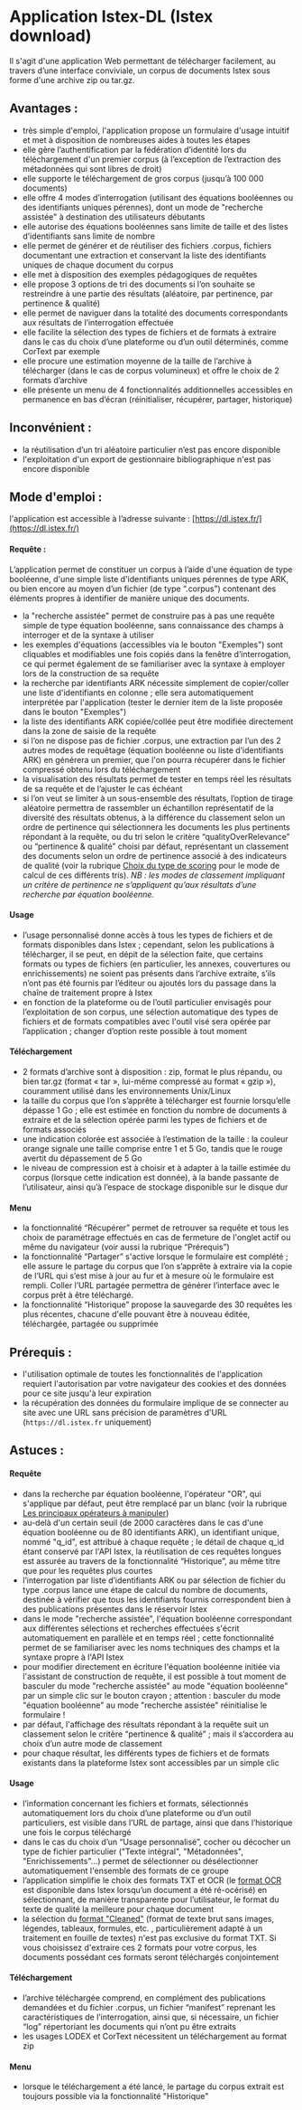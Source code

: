 # Application Istex-DL (Istex download)

Il s'agit d'une application Web permettant de télécharger facilement, au travers d’une interface conviviale, un corpus de documents Istex sous forme d'une archive zip ou tar.gz.

## **Avantages :**

* très simple d'emploi, l'application propose un formulaire d'usage intuitif et met à disposition de nombreuses aides à toutes les étapes
* elle gère l’authentification par la fédération d’identité lors du téléchargement d'un premier corpus (à l’exception de l’extraction des métadonnées qui sont libres de droit)
* elle supporte le téléchargement de gros corpus (jusqu’à 100 000 documents)
* elle offre 4 modes d’interrogation (utilisant des équations booléennes ou des identifiants uniques pérennes), dont un mode de "recherche assistée" à destination des utilisateurs débutants
* elle autorise des équations booléennes sans limite de taille et des listes d’identifiants sans limite de nombre
* elle permet de générer et de réutiliser des fichiers .corpus, fichiers documentant une extraction et conservant la liste des identifiants uniques de chaque document du corpus
* elle met à disposition des exemples pédagogiques de requêtes
* elle propose 3 options de tri des documents si l’on souhaite se restreindre à une partie des résultats (aléatoire, par pertinence, par pertinence & qualité)
* elle permet de naviguer dans la totalité des documents correspondants aux résultats de l’interrogation effectuée
* elle facilite la sélection des types de fichiers et de formats à extraire dans le cas du choix d’une plateforme ou d’un outil déterminés, comme CorText par exemple
* elle procure une estimation moyenne de la taille de l’archive à télécharger (dans le cas de corpus volumineux) et offre le choix de 2 formats d’archive
* elle présente un menu de 4 fonctionnalités additionnelles accessibles en permanence en bas d’écran (réinitialiser, récupérer, partager, historique)

## **Inconvénient :**

* la réutilisation d’un tri aléatoire particulier n’est pas encore disponible
* l'exploitation d'un export de gestionnaire bibliographique n'est pas encore disponible

## **Mode d'emploi :**&#x20;

l'application est accessible à l’adresse suivante : [https://dl.istex.fr/](https://dl.istex.fr/)

#### ‌Requête :&#x20;

L’application permet de constituer un corpus à l’aide d'une équation de type booléenne, d'une simple liste d'identifiants uniques pérennes de type ARK, ou bien encore au moyen d’un fichier (de type “.corpus”) contenant des éléments propres à identifier de manière unique des documents.&#x20;

* la "recherche assistée" permet de construire pas à pas une requête simple de type équation booléenne, sans connaissance des champs à interroger et de la syntaxe à utiliser
* les exemples d'équations (accessibles via le bouton "Exemples") sont cliquables et modifiables une fois copiés dans la fenêtre d’interrogation, ce qui permet également de se familiariser avec la syntaxe à employer lors de la construction de sa requête
* la recherche par identifiants ARK nécessite simplement de copier/coller une liste d'identifiants en colonne ; elle sera automatiquement interprétée par l'application (tester le dernier item de la liste proposée dans le bouton "Exemples")
* la liste des identifiants ARK copiée/collée peut être modifiée directement dans la zone de saisie de la requête
* si l’on ne dispose pas de fichier .corpus, une extraction par l’un des 2 autres modes de requêtage (équation booléenne ou liste d’identifiants ARK) en générera un premier, que l'on pourra récupérer dans le fichier compressé obtenu lors du téléchargement
* la visualisation des résultats permet de tester en temps réel les résultats de sa requête et de l’ajuster le cas échéant
* si l’on veut se limiter à un sous-ensemble des résultats, l’option de tirage aléatoire permettra de rassembler un échantillon représentatif de la diversité des résultats obtenus, à la différence du classement selon un ordre de pertinence qui sélectionnera les documents les plus pertinents répondant à la requête, ou du tri selon le critère “qualityOverRelevance” ou “pertinence & qualité” choisi par défaut, représentant un classement des documents selon un ordre de pertinence associé à des indicateurs de qualité (voir la rubrique [Choix du type de scoring](../../api/results/scoring.md) pour le mode de calcul de ces différents tris). _NB : les modes de classement impliquant un critère de pertinence ne s’appliquent qu’aux résultats d’une recherche par équation booléenne._

#### Usage <a href="#usage" id="usage"></a>

* l’usage personnalisé donne accès à tous les types de fichiers et de formats disponibles dans Istex ; cependant, selon les publications à télécharger, il se peut, en dépit de la sélection faite, que certains formats ou types de fichiers (en particulier, les annexes, couvertures ou enrichissements) ne soient pas présents dans l’archive extraite, s’ils n’ont pas été fournis par l’éditeur ou ajoutés lors du passage dans la chaîne de traitement propre à Istex
* en fonction de la plateforme ou de l’outil particulier envisagés pour l’exploitation de son corpus, une sélection automatique des types de fichiers et de formats compatibles avec l'outil visé sera opérée par l’application ; changer d’option reste possible à tout moment

#### Téléchargement&#xD;

* 2 formats d’archive sont à disposition : zip, format le plus répandu, ou bien tar.gz (format « tar », lui-même compressé au format « gzip »), couramment utilisé dans les environnements Unix/Linux
* la taille du corpus que l’on s’apprête à télécharger est fournie lorsqu’elle dépasse 1 Go ; elle est estimée en fonction du nombre de documents à extraire et de la sélection opérée parmi les types de fichiers et de formats associés
* une indication colorée est associée à l’estimation de la taille : la couleur orange signale une taille comprise entre 1 et 5 Go, tandis que le rouge avertit du dépassement de 5 Go
* le niveau de compression est à choisir et à adapter à la taille estimée du corpus (lorsque cette indication est donnée), à la bande passante de l’utilisateur, ainsi qu’à l’espace de stockage disponible sur le disque dur

#### Menu&#xD;

* la fonctionnalité “Récupérer” permet de retrouver sa requête et tous les choix de paramétrage effectués en cas de fermeture de l'onglet actif ou même du navigateur (voir aussi la rubrique “Prérequis”)
* la fonctionnalité “Partager” s'active lorsque le formulaire est complété ; elle assure le partage du corpus que l’on s’apprête à extraire via la copie de l’URL qui s’est mise à jour au fur et à mesure où le formulaire est rempli. Coller l’URL partagée permettra de générer l’interface avec le corpus prêt à être téléchargé.&#x20;
* la fonctionnalité “Historique” propose la sauvegarde des 30 requêtes les plus récentes, chacune d'elle pouvant être à nouveau éditée, téléchargée, partagée ou supprimée

## **Prérequis :**

* l'utilisation optimale de toutes les fonctionnalités de l'application requiert l'autorisation par votre navigateur des cookies et des données pour ce site jusqu'à leur expiration&#x20;
* la récupération des données du formulaire implique de se connecter au site avec une URL sans précision de paramètres d'URL (`https://dl.istex.fr` uniquement)

## **Astuces :**&#x20;

#### Requête&#xD;

* dans la recherche par équation booléenne, l'opérateur "OR", qui s'applique par défaut, peut être remplacé par un blanc (voir la rubrique [Les principaux opérateurs à manipuler](../requetage/operateurs.md))
* au-delà d'un certain seuil (de 2000 caractères dans le cas d'une équation booléenne ou de 80 identifiants ARK), un identifiant unique, nommé "q\_id", est attribué à chaque requête ; le détail de chaque q\_id étant conservé  &#x20;par l'API Istex, la réutilisation de ces requêtes longues est assurée au travers de la fonctionnalité “Historique”, au même titre que pour les requêtes plus courtes
* l’interrogation par liste d’identifiants ARK ou par sélection de fichier du type .corpus lance une étape de calcul du nombre de documents, destinée à vérifier que tous les identifiants fournis correspondent bien à des publications présentes dans le réservoir Istex
* dans le mode "recherche assistée", l'équation booléenne correspondant aux différentes sélections et recherches effectuées s'écrit automatiquement en parallèle et en temps réel ; cette fonctionnalité permet de se familiariser avec les noms techniques des champs et la syntaxe propre à l'API Istex
* pour modifier directement en écriture l'équation booléenne initiée via l'assistant de construction de requête, il est possible à tout moment de basculer du mode "recherche assistée" au mode "équation booléenne" par un simple clic sur le bouton crayon ; attention : basculer du mode "équation booléenne" au mode "recherche assistée" réinitialise le formulaire !
* par défaut, l'affichage des résultats répondant à la requête suit un classement selon le critère “pertinence & qualité” ; mais il s’accordera au choix d’un autre mode de classement
* pour chaque résultat, les différents types de fichiers et de formats existants dans la plateforme Istex sont accessibles par un simple clic

#### Usage <a href="#usage_1" id="usage_1"></a>

* l’information concernant les fichiers et formats, sélectionnés automatiquement lors du choix d’une plateforme ou d’un outil particuliers, est visible dans l’URL de partage, ainsi que dans l’historique une fois le corpus téléchargé
* dans le cas du choix d’un “Usage personnalisé”, cocher ou décocher un type de fichier particulier ("Texte intégral", "Métadonnées", "Enrichissements"...) permet de sélectionner ou désélectionner automatiquement l'ensemble des formats de ce groupe
* l’application simplifie le choix des formats TXT et OCR (le [format OCR](../annexes/liste-des-formats.md#o-ocr-optical-character-recognition-reconnaissance-optique-de-caracteres) est disponible dans Istex lorsqu’un document a été ré-océrisé) en sélectionnant, de manière transparente pour l’utilisateur, le format du texte de qualité la meilleure pour chaque document
* la sélection du [format "Cleaned"](https://doc.istex.fr/tdm/annexes/liste-des-formats.html#o-cleaned-nettoy%C3%A9) (format de texte brut sans images, légendes, tableaux, formules, etc. , particulièrement adapté à un traitement en fouille de textes) n'est pas exclusive du format TXT. Si vous choisissez d'extraire ces 2 formats pour votre corpus, les documents possédant ces formats seront téléchargés conjointement&#x20;

#### Téléchargement&#xD;

* l’archive téléchargée comprend, en complément des publications demandées et du fichier .corpus, un fichier “manifest” reprenant les caractéristiques de l’interrogation, ainsi que, si nécessaire, un fichier “log” répertoriant les documents qui n’ont pu être extraits
* les usages LODEX et CorText nécessitent un téléchargement au format zip

#### Menu&#xD;

*   lorsque le téléchargement a été lancé, le partage du corpus extrait est toujours possible via la fonctionnalité "Historique"

    &#x20;&#x20;


